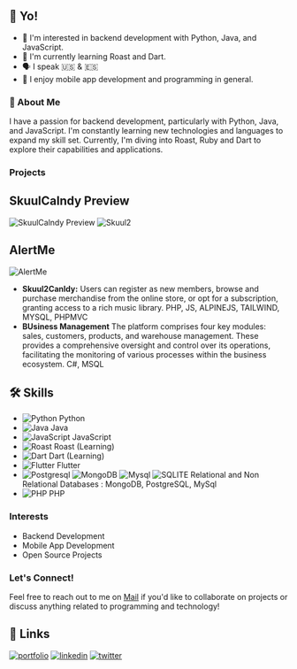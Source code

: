 ## 👋 Yo!

- 👀 I'm interested in backend development with Python, Java, and JavaScript.
- 🌱 I'm currently learning Roast and Dart.
- 🗣️ I speak 🇺🇸 & 🇪🇸
- 💼 I enjoy mobile app development and programming in general.

### 🚀 About Me

I have a passion for backend development, particularly with Python, Java, and JavaScript. I'm constantly learning new technologies and languages to expand my skill set. Currently, I'm diving into Roast, Ruby and Dart to explore their capabilities and applications.

### Projects
## SkuulCalndy Preview
![SkuulCalndy Preview](https://drive.google.com/uc?id=1xPYM4vAyvGzxK1jZHpskIPWFsr2TVgPZ)
![Skuul2](https://drive.google.com/uc?id=1JStKkV7GT08MyHuWBkGmnDBKNG6hDKQU)

## AlertMe
![AlertMe](https://drive.google.com/uc?id=1OZEV-nEy5BbRDh1ylGgUpJpuTvMSYZJr)

- **Skuul2Canldy:** Users can register as new members, browse and purchase merchandise from the online store, or opt for a subscription, granting access to a rich music library. PHP, JS, ALPINEJS, TAILWIND, MYSQL, PHPMVC
- **BUsiness Management** The platform comprises four key modules: sales, customers, products, and warehouse management. These provides a comprehensive oversight and control over its operations, facilitating the monitoring of various processes within the business ecosystem. C#, MSQL

 ## 🛠 Skills

- ![Python](https://img.shields.io/badge/Python-3776AB?style=for-the-badge&logo=python&logoColor=white) Python
- ![Java](https://img.shields.io/badge/Java-007396?style=for-the-badge&logo=java&logoColor=white) Java
- ![JavaScript](https://img.shields.io/badge/JavaScript-F7DF1E?style=for-the-badge&logo=javascript&logoColor=black) JavaScript
- ![Roast](https://img.shields.io/badge/Roast-DD0031?style=for-the-badge&logo=roast&logoColor=white) Roast (Learning)
- ![Dart](https://img.shields.io/badge/Dart-0175C2?style=for-the-badge&logo=dart&logoColor=white) Dart (Learning)
- ![Flutter](https://img.shields.io/badge/Flutter-02569B?style=for-the-badge&logo=flutter&logoColor=white) Flutter
- ![Postgresql](https://img.shields.io/badge/PostgreSQL-316192?style=for-the-badge&logo=postgresql&logoColor=white) ![MongoDB](https://img.shields.io/badge/MongoDB-4EA94B?style=for-the-badge&logo=mongodb&logoColor=white) ![Mysql](https://img.shields.io/badge/MySQL-005C84?style=for-the-badge&logo=mysql&logoColor=white) ![SQLITE](https://img.shields.io/badge/SQLite-07405E?style=for-the-badge&logo=sqlite&logoColor=white) Relational and Non Relational Databases : MongoDB, PostgreSQL, MySql 
- ![PHP](https://img.shields.io/badge/PHP-777BB4?style=for-the-badge&logo=php&logoColor=white) PHP 

### Interests

- Backend Development
- Mobile App Development
- Open Source Projects

### Let's Connect!

Feel free to reach out to me on [Mail](https://github.com/arstr0m) if you'd like to collaborate on projects or discuss anything related to programming and technology!

## 🔗 Links
[![portfolio](https://img.shields.io/badge/my_portfolio-000?style=for-the-badge&logo=ko-fi&logoColor=white)](https://katherineoelsner.com/)
[![linkedin](https://img.shields.io/badge/linkedin-0A66C2?style=for-the-badge&logo=linkedin&logoColor=white)](https://www.linkedin.com/)
[![twitter](https://img.shields.io/badge/twitter-1DA1F2?style=for-the-badge&logo=twitter&logoColor=white)](https://twitter.com/)

